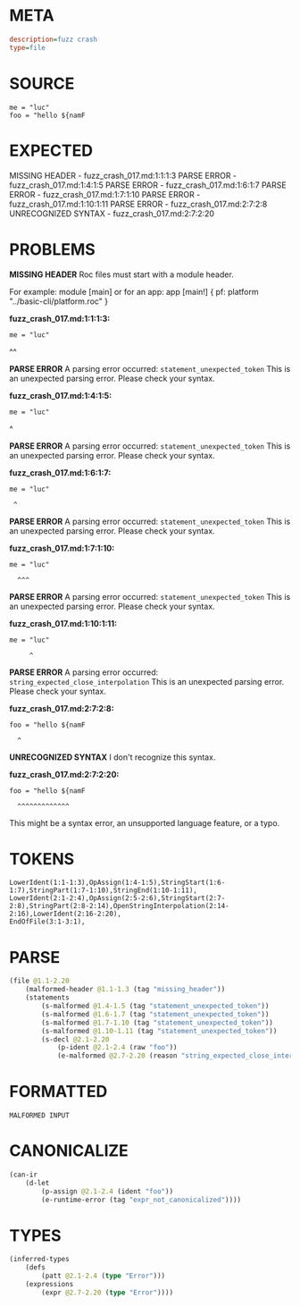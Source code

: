 # META
~~~ini
description=fuzz crash
type=file
~~~
# SOURCE
~~~roc
me = "luc"
foo = "hello ${namF
~~~
# EXPECTED
MISSING HEADER - fuzz_crash_017.md:1:1:1:3
PARSE ERROR - fuzz_crash_017.md:1:4:1:5
PARSE ERROR - fuzz_crash_017.md:1:6:1:7
PARSE ERROR - fuzz_crash_017.md:1:7:1:10
PARSE ERROR - fuzz_crash_017.md:1:10:1:11
PARSE ERROR - fuzz_crash_017.md:2:7:2:8
UNRECOGNIZED SYNTAX - fuzz_crash_017.md:2:7:2:20
# PROBLEMS
**MISSING HEADER**
Roc files must start with a module header.

For example:
        module [main]
or for an app:
        app [main!] { pf: platform "../basic-cli/platform.roc" }

**fuzz_crash_017.md:1:1:1:3:**
```roc
me = "luc"
```
^^


**PARSE ERROR**
A parsing error occurred: `statement_unexpected_token`
This is an unexpected parsing error. Please check your syntax.

**fuzz_crash_017.md:1:4:1:5:**
```roc
me = "luc"
```
   ^


**PARSE ERROR**
A parsing error occurred: `statement_unexpected_token`
This is an unexpected parsing error. Please check your syntax.

**fuzz_crash_017.md:1:6:1:7:**
```roc
me = "luc"
```
     ^


**PARSE ERROR**
A parsing error occurred: `statement_unexpected_token`
This is an unexpected parsing error. Please check your syntax.

**fuzz_crash_017.md:1:7:1:10:**
```roc
me = "luc"
```
      ^^^


**PARSE ERROR**
A parsing error occurred: `statement_unexpected_token`
This is an unexpected parsing error. Please check your syntax.

**fuzz_crash_017.md:1:10:1:11:**
```roc
me = "luc"
```
         ^


**PARSE ERROR**
A parsing error occurred: `string_expected_close_interpolation`
This is an unexpected parsing error. Please check your syntax.

**fuzz_crash_017.md:2:7:2:8:**
```roc
foo = "hello ${namF
```
      ^


**UNRECOGNIZED SYNTAX**
I don't recognize this syntax.

**fuzz_crash_017.md:2:7:2:20:**
```roc
foo = "hello ${namF
```
      ^^^^^^^^^^^^^

This might be a syntax error, an unsupported language feature, or a typo.

# TOKENS
~~~zig
LowerIdent(1:1-1:3),OpAssign(1:4-1:5),StringStart(1:6-1:7),StringPart(1:7-1:10),StringEnd(1:10-1:11),
LowerIdent(2:1-2:4),OpAssign(2:5-2:6),StringStart(2:7-2:8),StringPart(2:8-2:14),OpenStringInterpolation(2:14-2:16),LowerIdent(2:16-2:20),
EndOfFile(3:1-3:1),
~~~
# PARSE
~~~clojure
(file @1.1-2.20
	(malformed-header @1.1-1.3 (tag "missing_header"))
	(statements
		(s-malformed @1.4-1.5 (tag "statement_unexpected_token"))
		(s-malformed @1.6-1.7 (tag "statement_unexpected_token"))
		(s-malformed @1.7-1.10 (tag "statement_unexpected_token"))
		(s-malformed @1.10-1.11 (tag "statement_unexpected_token"))
		(s-decl @2.1-2.20
			(p-ident @2.1-2.4 (raw "foo"))
			(e-malformed @2.7-2.20 (reason "string_expected_close_interpolation")))))
~~~
# FORMATTED
~~~roc
MALFORMED INPUT
~~~
# CANONICALIZE
~~~clojure
(can-ir
	(d-let
		(p-assign @2.1-2.4 (ident "foo"))
		(e-runtime-error (tag "expr_not_canonicalized"))))
~~~
# TYPES
~~~clojure
(inferred-types
	(defs
		(patt @2.1-2.4 (type "Error")))
	(expressions
		(expr @2.7-2.20 (type "Error"))))
~~~
